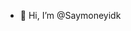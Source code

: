 - 👋 Hi, I’m @Saymoneyidk

<!---
Saymoneyidk/Saymoneyidk is a ✨ special ✨ repository because its `README.md` (this file) appears on your GitHub profile.
You can click the Preview link to take a look at your changes.
--->
